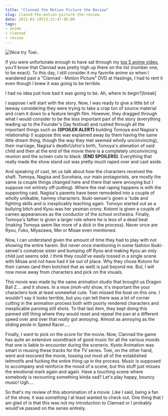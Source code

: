 ```yaml
---
title: "Clannad the Motion Picture the Review"
slug: clannd-the-motion-picture-the-review
date: 2011-03-19T23:23:47-05:00
tags:
- anime
- clannad
- review
---
```

![](http://images.dxprog.com/blog/clannad_movie.jpg "Nice try Toei..")

If you were unfortunate enough to have sat through my [top 5 anime video](http://dxprog.com/entry/two-years-of-anime-top-5-list/), you'll know that Clannad was pretty high up there on the list (number one, to be exact). To this day, I still consider it my favorite anime so when I wandered past a "Clannad - Motion Picture" DVD at Hastings, I had to rent it even though I knew it was going to be terrible.

I had no idea just how bad it was going to be. Ah, where to begin?[break]

I suppose I will start with the story. Now, I was ready to give a little bit of leeway considering they were trying to take a crap ton of source material and cram it down to a feature length film. However, they dragged through what I would consider to be the less important part of the story (everything leading up to the Founder's Day festival) and rushed through all the important things such as **(SPOILER ALERT)** building Tomoya and Nagisa's relationship (I suppose this was explained away by them having the same little dream thing, though the way they met seemed wholly unconvincing), their marriage, Nagisa's death/Ushio's birth, Tomoya's alienation of said child and then at the end of the movie there is a completely unconvincing reunion and the screen cuts to black. **(END SPOILERS)**. Everything that really made the show stand out was pretty much raped over and cast aside.

And speaking of cast, let us talk about how the characters received the shaft. Tomoya, Nagisa and Sunohara, our main protagonists, are mostly the same (a couple things changed here and there that were annoying but I suppose not entirely off-putting). Where the real raping happens is with the supporting cast. Nagisa's parents have been remodeled into a couple of wholly unlikable, hammy characters. Ibuki-sensei's given a 'tude and fighting skills and is inexplicably teaching again. Tomoyo started out as a bullying bitch and Kyou was her yesman crony. Kotomi is given a couple of cameo appearances as the conductor of the school orchestra. Finally, Tomoya's father is given a larger role where he is less of a dead beat (making Tomoya seem like more of a dick in the process). Never once are Ryou, Fuko, Miyazawa, Mei or Misae even mentioned.

Now, I can understand given the amount of time they had to play with not showing the entire harem. But never once mentioning in some fashion Ibuki-sensei's comatose sister and bumping off Ryou and making Kyou an only child just seems odd. I think they could've easily tossed in a single scene with Misae and not have had it be out of place. Why they chose Kotomi for their cameo (and then botched that as well) is just beyond me. But, I will now move away from characters and pick on the visuals.

This movie was made by the same animation studio that brought us Dragon Ball Z.... and it shows. In a moe _(moh-eh)_ show, it's important the your characters look at least somewhat cute. Toei missed the boat on this one. I wouldn't say it looks terrible, but you can tell there was a lot of corner cutting in the animation process both with poorly rendered characters and inexplicable panning still shots. To that last item, they kept doing this panned still thing where they would reset and repeat the pan at a different speed over and over that _really_ got annoying. Almost as annoying as the sliding peole in Speed Racer.....

Finally, I want to pick on the score for the movie. Now, Clannad the game has quite an extensive soundtrack of good music for all the various moods that one is liable to encounter during the scenerio. Kyoto Animation was smart in reusing these tracks for the TV series. Toei, on the other hand, went and rescored the movie, tossing out most all of the established leitmotifs and fucking the entire thing up in the process. Music is supposed to accompany and reinforce the mood of a scene, but this stuff just misses the emotional mark again and again. Have a touching scene where somebody is recounting something kinda sad? Let's play happy, bouncy music! Ugh....

So that's my review of this abomination of a movie. Like I said, being a fan of the show, it was something I at least wanted to check out. One thing that I am glad of is that this was not my introduction to Clannad or I probably would've passed on the series entirely.

